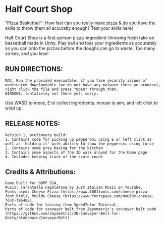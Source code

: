 # Half Court Shop

"Pizza Basketball": How fast can you really make pizza & do you have the skills to throw them all accuratly enough? Test your skills here!

Half Court Shop is a first-person pizza-ingredient-throwing fresh take on basketball made in Unity. Play ball and toss your ingredients as accurately as you can onto the pizzas before the doughs can go to waste. Too many strikes, and you lose!

## RUN DIRECTIONS: 
	MAC: Run the provided execuatble, if you face security issues of nontrusted downloadable (we do not have any malware there we promise), right click the file and press "Open" through that.
	WINDOWS: tentativley not there yet. sorry.
Use WASD to move, E to collect ingredients, mouse to aim, and left click to wind up.

## RELEASE NOTES: 
	Version 1, prelimnary build: 
	1. Contains code for picking up pepperoni using E or left click as well as 'holding it' with ability to thow the pepperoni using force 
	2. Contains some grey boxing for the kitchen 
	3. Contains some aspects of the 3D walk around for the home page
	4. Includes keeping track of the score count
    
## Credits & Attributions:
	Game built for GDPP S24,
	Music: Tarantella napoletana by Just Italian Music on YouTube,
	Fonts used: Cheese Pizza (https://www.1001fonts.com/cheese-pizza-font.html), Mouldy Cheese (https://www.fontspace.com/mouldy-cheese-font-f95405),
	Parts of code for tossing from SpeedTutor Tutorial,
	Parts of code for conveyor belt from Jayometric's conveyor belt code (https://github.com/Jayometric/3D-Conveyor-Belt-for-Unity/blob/main/ConveyorBelt)
    
